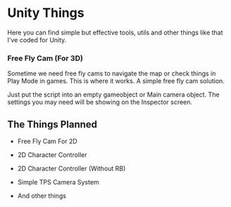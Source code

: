 # Unity Things

Here you can find simple but effective tools, utils and other things like that I've coded for Unity.


### Free Fly Cam (For 3D)

Sometime we need free fly cams to navigate the map or check things in Play Mode in games. This is where it works. A simple free fly cam solution.

Just put the script into an empty gameobject or Main camera object. The settings you may need will be showing on the Inspector screen.


## The Things Planned

- Free Fly Cam For 2D

- 2D Character Controller

- 2D Character Controller (Without RB)

- Simple TPS Camera System

- And other things
